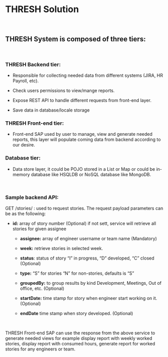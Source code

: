 THRESH Solution
===============

 

THRESH System is composed of three tiers:
-----------------------------------------

 

### THRESH Backend tier:

-   Responsible for collecting needed data from different systems (JIRA, HR
    Payroll, etc).

-   Check users permissions to view/mange reports.

-   Expose REST API to handle different requests from front-end layer.

-   Save data in database/locale storage

### THRESH Front-end tier:

-   Front-end SAP used by user to manage, view and generate needed reports, this
    layer will populate coming data from backend according to our desire.

### Database tier:

-   Data store layer, it could be POJO stored in a List or Map or could be
    in-memory database like HSQLDB or NoSQL database like MongoDB.

 

### Sample backend API:

GET /stories/ : used to request stories. The request payload parameters can be
as the following:

-   **id:** array of story number (Optional) if not sett, service will retrieve
    all stories for given assignee

    -   **assignee:** array of engineer username or team name (Mandatory)

    -   **week:** retrieve stories in selected week.

    -   **status**: status of story “I” in progress, “D” developed, “C” closed
        (Optional)

    -   **type:** “S” for stories “N” for non-stories, defaults is “S”

    -   **groupedBy:** to group results by kind Development, Meetings, Out of
        office, etc. (Optional)

    -   **startDate:** time stamp for story when engineer start working on it.
        (Optional)

    -   **endDate** time stamp when story developed. (Optional)

 

THRESH Front-end SAP can use the response from the above service to generate
needed views for example display report with weekly worked stories, display
report with consumed hours, generate report for worked stories for any engineers
or team.

 

 

 

 
